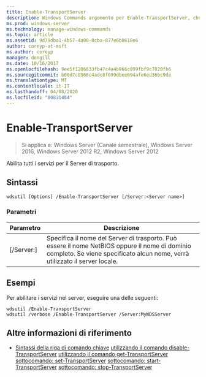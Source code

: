 ```yaml
---
title: Enable-TransportServer
description: Windows Commands argomento per Enable-TransportServer, che Abilita tutti i servizi per il server di trasporto.
ms.prod: windows-server
ms.technology: manage-windows-commands
ms.topic: article
ms.assetid: 9d79dba1-4b57-4a00-8cba-877e6b8618e6
author: coreyp-at-msft
ms.author: coreyp
manager: dongill
ms.date: 10/16/2017
ms.openlocfilehash: 9ee5f1206633fb47c4a4b066c099fbf9c7020fb6
ms.sourcegitcommit: b00d7c8968c4adc8f699dbee694afe6ed36bc9de
ms.translationtype: MT
ms.contentlocale: it-IT
ms.lasthandoff: 04/08/2020
ms.locfileid: "80831484"
---
```

# <a name="enable-transportserver"></a>Enable-TransportServer

>Si applica a: Windows Server (Canale semestrale), Windows Server 2016, Windows Server 2012 R2, Windows Server 2012

Abilita tutti i servizi per il Server di trasporto.

## <a name="syntax"></a>Sintassi
```
wdsutil [Options] /Enable-TransportServer [/Server:<Server name>]
```
### <a name="parameters"></a>Parametri
|Parametro|Descrizione|
|-------|--------|
|[/Server:<Server name>]|Specifica il nome del Server di trasporto. Può essere il nome NetBIOS oppure il nome di dominio completo. Se viene specificato alcun nome, verrà utilizzato il server locale.|
## <a name="examples"></a><a name=BKMK_examples></a>Esempi
Per abilitare i servizi nel server, eseguire una delle seguenti:
```
wdsutil /Enable-TransportServer
wdsutil /verbose /Enable-TransportServer /Server:MyWDSServer
```
## <a name="additional-references"></a>Altre informazioni di riferimento
- [Sintassi della riga di comando chiave](command-line-syntax-key.md)
[utilizzando il comando disable-TransportServer](using-the-disable-transportserver-command.md)
[utilizzando il comando get-TransportServer](using-the-get-transportserver-command.md)
[sottocomando: set-TransportServer](subcommand-set-transportserver.md)
[sottocomando: start-TransportServer](subcommand-start-transportserver.md)
[sottocomando: stop-TransportServer](subcommand-stop-transportserver.md)
